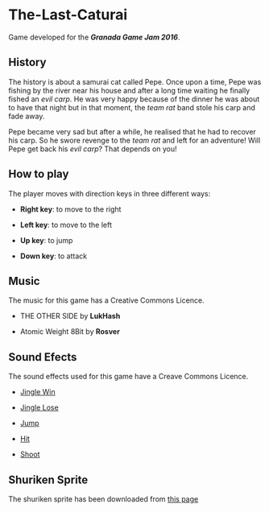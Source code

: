 # The-Last-Caturai
Game developed for the ___Granada Game Jam 2016___.

## History

The history is about a samurai cat called Pepe. Once upon a time, Pepe was fishing by the river near his house and after 
a long time waiting he finally fished an _evil carp_. He was very happy because of the dinner he was about to have that night 
but in that moment, the _team rat_ band stole his carp and fade away.
 
 Pepe became very sad but after a while, he realised that he had to recover his carp. So he swore revenge to the _team rat_ 
 and left for an adventure! Will Pepe get back his _evil carp_? That depends on you!
 
## How to play

The player moves with direction keys in three different ways:

* __Right key__: to move to the right

* __Left key__: to move to the left

* __Up key__: to jump

* __Down key__: to attack

## Music

The music for this game has a Creative Commons Licence.

*  THE OTHER SIDE by __LukHash__

*  Atomic Weight 8Bit by __Rosver__

## Sound Efects

The sound effects used for this game have a Creave Commons Licence.

* [Jingle Win](https://www.freesound.org/people/LittleRobotSoundFactory/sounds/270333/)

* [Jingle Lose](https://www.freesound.org/people/LittleRobotSoundFactory/sounds/270334/)

* [Jump](https://www.freesound.org/people/LittleRobotSoundFactory/sounds/270323/)

* [Hit](https://www.freesound.org/people/LittleRobotSoundFactory/sounds/270325/)

* [Shoot](https://www.freesound.org/people/LittleRobotSoundFactory/sounds/270344/)

## Shuriken Sprite

The shuriken sprite has been downloaded from [this page](http://opengameart.org/content/block-ninja-2d-sprites)
